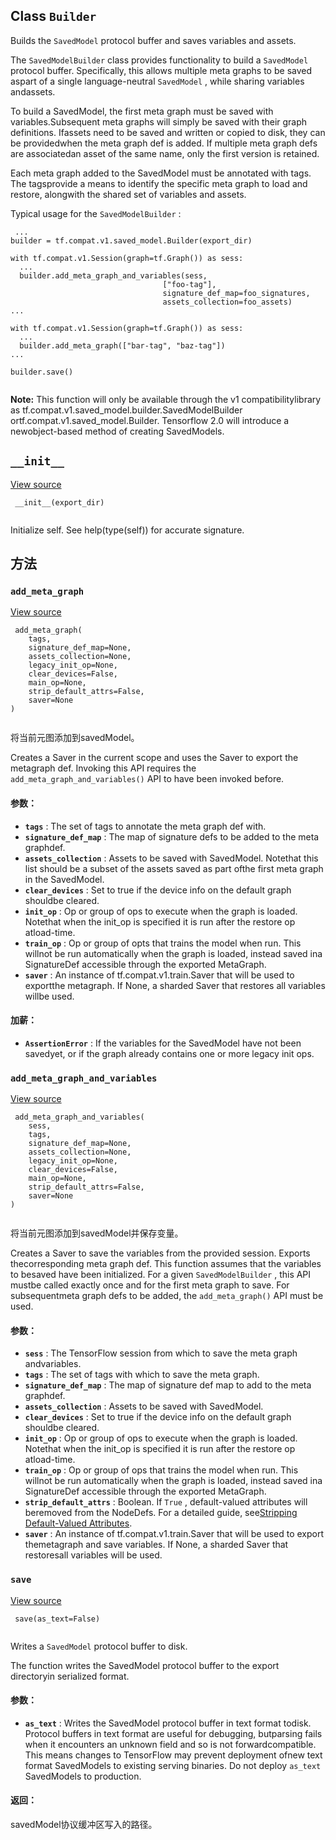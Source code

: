 

## Class  `Builder` 
Builds the  `SavedModel`  protocol buffer and saves variables and assets.

The  `SavedModelBuilder`  class provides functionality to build a  `SavedModel` protocol buffer. Specifically, this allows multiple meta graphs to be saved aspart of a single language-neutral  `SavedModel` , while sharing variables andassets.

To build a SavedModel, the first meta graph must be saved with variables.Subsequent meta graphs will simply be saved with their graph definitions. Ifassets need to be saved and written or copied to disk, they can be providedwhen the meta graph def is added. If multiple meta graph defs are associatedan asset of the same name, only the first version is retained.

Each meta graph added to the SavedModel must be annotated with tags. The tagsprovide a means to identify the specific meta graph to load and restore, alongwith the shared set of variables and assets.

Typical usage for the  `SavedModelBuilder` :

```
 ...
builder = tf.compat.v1.saved_model.Builder(export_dir)

with tf.compat.v1.Session(graph=tf.Graph()) as sess:
  ...
  builder.add_meta_graph_and_variables(sess,
                                  ["foo-tag"],
                                  signature_def_map=foo_signatures,
                                  assets_collection=foo_assets)
...

with tf.compat.v1.Session(graph=tf.Graph()) as sess:
  ...
  builder.add_meta_graph(["bar-tag", "baz-tag"])
...

builder.save()
 
```


**Note:**  This function will only be available through the v1 compatibilitylibrary as tf.compat.v1.saved_model.builder.SavedModelBuilder ortf.compat.v1.saved_model.Builder. Tensorflow 2.0 will introduce a newobject-based method of creating SavedModels.


##  `__init__` 
[View source](https://github.com/tensorflow/tensorflow/blob/r2.0/tensorflow/python/saved_model/builder_impl.py#L432-L433)

```
 __init__(export_dir)
 
```

Initialize self.  See help(type(self)) for accurate signature.

## 方法


###  `add_meta_graph` 
[View source](https://github.com/tensorflow/tensorflow/blob/r2.0/tensorflow/python/saved_model/builder_impl.py#L509-L551)

```
 add_meta_graph(
    tags,
    signature_def_map=None,
    assets_collection=None,
    legacy_init_op=None,
    clear_devices=False,
    main_op=None,
    strip_default_attrs=False,
    saver=None
)
 
```

将当前元图添加到savedModel。

Creates a Saver in the current scope and uses the Saver to export the metagraph def. Invoking this API requires the  `add_meta_graph_and_variables()` API to have been invoked before.

#### 参数：
- **`tags`** : The set of tags to annotate the meta graph def with.
- **`signature_def_map`** : The map of signature defs to be added to the meta graphdef.
- **`assets_collection`** : Assets to be saved with SavedModel. Notethat this list should be a subset of the assets saved as part ofthe first meta graph in the SavedModel.
- **`clear_devices`** : Set to true if the device info on the default graph shouldbe cleared.
- **`init_op`** : Op or group of ops to execute when the graph is loaded. Notethat when the init_op is specified it is run after the restore op atload-time.
- **`train_op`** : Op or group of opts that trains the model when run. This willnot be run automatically when the graph is loaded, instead saved ina SignatureDef accessible through the exported MetaGraph.
- **`saver`** : An instance of tf.compat.v1.train.Saver that will be used to exportthe metagraph. If None, a sharded Saver that restores all variables willbe used.


#### 加薪：
- **`AssertionError`** : If the variables for the SavedModel have not been savedyet, or if the graph already contains one or more legacy init ops.


###  `add_meta_graph_and_variables` 
[View source](https://github.com/tensorflow/tensorflow/blob/r2.0/tensorflow/python/saved_model/builder_impl.py#L553-L611)

```
 add_meta_graph_and_variables(
    sess,
    tags,
    signature_def_map=None,
    assets_collection=None,
    legacy_init_op=None,
    clear_devices=False,
    main_op=None,
    strip_default_attrs=False,
    saver=None
)
 
```

将当前元图添加到savedModel并保存变量。

Creates a Saver to save the variables from the provided session. Exports thecorresponding meta graph def. This function assumes that the variables to besaved have been initialized. For a given  `SavedModelBuilder` , this API mustbe called exactly once and for the first meta graph to save. For subsequentmeta graph defs to be added, the  `add_meta_graph()`  API must be used.

#### 参数：
- **`sess`** : The TensorFlow session from which to save the meta graph andvariables.
- **`tags`** : The set of tags with which to save the meta graph.
- **`signature_def_map`** : The map of signature def map to add to the meta graphdef.
- **`assets_collection`** : Assets to be saved with SavedModel.
- **`clear_devices`** : Set to true if the device info on the default graph shouldbe cleared.
- **`init_op`** : Op or group of ops to execute when the graph is loaded. Notethat when the init_op is specified it is run after the restore op atload-time.
- **`train_op`** : Op or group of ops that trains the model when run. This willnot be run automatically when the graph is loaded, instead saved ina SignatureDef accessible through the exported MetaGraph.
- **`strip_default_attrs`** : Boolean. If  `True` , default-valued attributes will beremoved from the NodeDefs. For a detailed guide, see[Stripping Default-Valued Attributes](https://github.com/tensorflow/tensorflow/blob/master/tensorflow/python/saved_model/README.md#stripping-default-valued-attributes).
- **`saver`** : An instance of tf.compat.v1.train.Saver that will be used to export themetagraph and save variables. If None, a sharded Saver that restoresall variables will be used.


###  `save` 
[View source](https://github.com/tensorflow/tensorflow/blob/r2.0/tensorflow/python/saved_model/builder_impl.py#L392-L424)

```
 save(as_text=False)
 
```

Writes a  `SavedModel`  protocol buffer to disk.

The function writes the SavedModel protocol buffer to the export directoryin serialized format.

#### 参数：
- **`as_text`** : Writes the SavedModel protocol buffer in text format todisk. Protocol buffers in text format are useful for debugging, butparsing fails when it encounters an unknown field and so is not forwardcompatible. This means changes to TensorFlow may prevent deployment ofnew text format SavedModels to existing serving binaries. Do not deploy `as_text`  SavedModels to production.


#### 返回：
savedModel协议缓冲区写入的路径。

